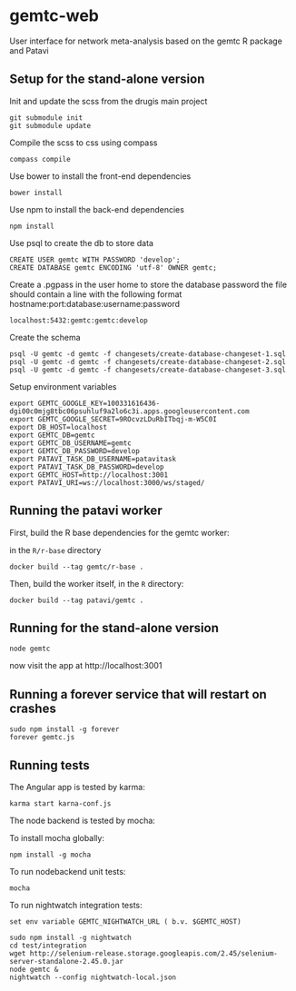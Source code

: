 gemtc-web
=========

User interface for network meta-analysis based on the gemtc R package and Patavi

Setup for the stand-alone version
---------------------------------

Init and update the scss from the drugis main project

    git submodule init
    git submodule update

Compile the scss to css using compass

    compass compile

Use bower to install the front-end dependencies

    bower install

Use npm to install the back-end dependencies

    npm install

Use psql to create the db to store data

    CREATE USER gemtc WITH PASSWORD 'develop';
    CREATE DATABASE gemtc ENCODING 'utf-8' OWNER gemtc;

Create a .pgpass in the user home to store the database password
the file should contain a line with the following format hostname:port:database:username:password

    localhost:5432:gemtc:gemtc:develop

Create the schema

    psql -U gemtc -d gemtc -f changesets/create-database-changeset-1.sql
    psql -U gemtc -d gemtc -f changesets/create-database-changeset-2.sql
    psql -U gemtc -d gemtc -f changesets/create-database-changeset-3.sql

Setup environment variables

    export GEMTC_GOOGLE_KEY=100331616436-dgi00c0mjg8tbc06psuhluf9a2lo6c3i.apps.googleusercontent.com
    export GEMTC_GOOGLE_SECRET=9ROcvzLDuRbITbqj-m-W5C0I
    export DB_HOST=localhost
    export GEMTC_DB=gemtc
    export GEMTC_DB_USERNAME=gemtc
    export GEMTC_DB_PASSWORD=develop
    export PATAVI_TASK_DB_USERNAME=patavitask
    export PATAVI_TASK_DB_PASSWORD=develop
    export GEMTC_HOST=http://localhost:3001
    export PATAVI_URI=ws://localhost:3000/ws/staged/

Running the patavi worker
-------------------------

First, build the R base dependencies for the gemtc worker:

in the `R/r-base` directory

    docker build --tag gemtc/r-base .

Then, build the worker itself, in the `R` directory:

    docker build --tag patavi/gemtc .


Running for the stand-alone version
-----------------------------------

    node gemtc

now visit the app at http://localhost:3001


Running a forever service that will restart on crashes
------------------------------------------------------

    sudo npm install -g forever
    forever gemtc.js


Running tests
-------------
The Angular app is tested by karma:

    karma start karna-conf.js

The node backend is tested by mocha:

To install mocha globally:

    npm install -g mocha

To run nodebackend unit tests:

    mocha

To run nightwatch integration tests:

    set env variable GEMTC_NIGHTWATCH_URL ( b.v. $GEMTC_HOST)

    sudo npm install -g nightwatch
    cd test/integration
    wget http://selenium-release.storage.googleapis.com/2.45/selenium-server-standalone-2.45.0.jar
    node gemtc &
    nightwatch --config nightwatch-local.json

